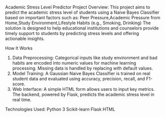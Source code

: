 Academic Stress Level Predictor
Project Overview:
This project aims to predict the academic stress level of students using a Naive Bayes Classifier based on important factors such as:
Peer Pressure,Academic Pressure from Home,Study Environment,Lifestyle Habits (e.g., Smoking, Drinking)
The solution is designed to help educational institutions and counselors provide timely support to students by predicting stress levels and offering actionable insights.

How It Works
1. Data Preprocessing:
Categorical inputs like study environment and bad habits are encoded into numeric values for machine learning processing. Missing data is handled by replacing with default values.
2. Model Training:
A Gaussian Naive Bayes Classifier is trained on real student data and evaluated using accuracy, precision, recall, and F1-score.
3. Web Interface:
A simple HTML form allows users to input key metrics. The backend, powered by Flask, predicts the academic stress level in real time.

Technologies Used:
Python 3
Scikit-learn
Flask
HTML 

